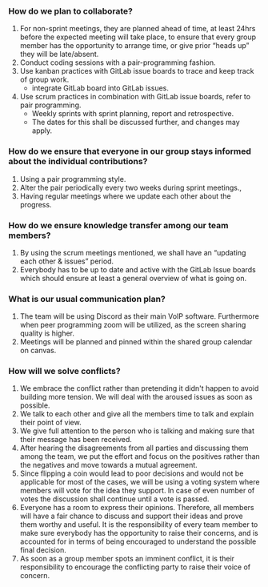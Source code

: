 ### How do we plan to collaborate?

1. For non-sprint meetings, they are planned ahead of time, at least 24hrs before the expected meeting will take place, to ensure that every group member has the opportunity to arrange time, or give prior “heads up” they will be late/absent.
2. Conduct coding sessions with a pair-programming fashion.
3. Use kanban practices with GitLab issue boards to trace and keep track of group work.
   - integrate GitLab board into GitLab issues.
4. Use scrum practices in combination with GitLab issue boards, refer to pair programming.
   - Weekly sprints with sprint planning, report and retrospective.
   * The dates for this shall be discussed further, and changes may apply.

### How do we ensure that everyone in our group stays informed about the individual contributions?

1. Using a pair programming style.
2. Alter the pair periodically every two weeks during sprint meetings.,
3. Having regular meetings where we update each other about the progress.

### How do we ensure knowledge transfer among our team members?

1. By using the scrum meetings mentioned, we shall have an “updating each other & issues” period.
2. Everybody has to be up to date and active with the GitLab Issue boards which should ensure at least a general overview of what is going on.

### What is our usual communication plan?

1. The team will be using Discord as their main VoIP software. Furthermore when peer programming zoom will be utilized, as the screen sharing quality is higher.
2. Meetings will be planned and pinned within the shared group calendar on canvas.

### How will we solve conflicts?

1. We embrace the conflict rather than pretending it didn't happen to avoid building more tension. We will deal with the aroused issues as soon as possible.
2. We talk to each other and give all the members time to talk and explain their point of view.
3. We give full attention to the person who is talking and making sure that their message has been received.
4. After hearing the disagreements from all parties and discussing them among the team, we put the effort and focus on the positives rather than the negatives and move towards a mutual agreement.
5. Since flipping a coin would lead to poor decisions and would not be applicable for most of the cases, we will be using a voting system where members will vote for the idea they support. In case of even number of votes the discussion shall continue until a vote is passed.
6. Everyone has a room to express their opinions. Therefore, all members will have a fair chance to discuss and support their ideas and prove them worthy and useful. It is the responsibility of every team member to make sure everybody has the opportunity to raise their concerns, and is accounted for in terms of being encouraged to understand the possible final decision.
7. As soon as a group member spots an imminent conflict, it is their responsibility to encourage the conflicting party to raise their voice of concern.